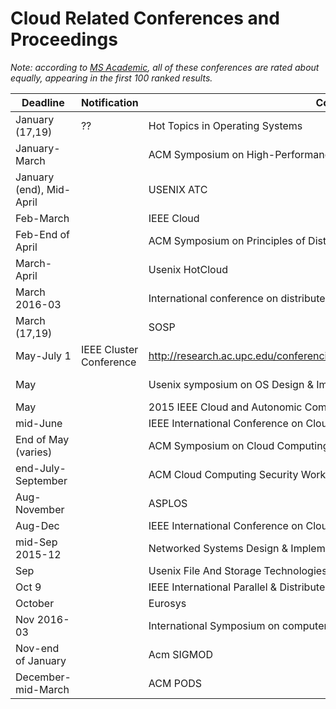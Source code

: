 # Cloud Related Conferences and Proceedings
*Note: according to [MS Academic](http://academic.research.microsoft.com/RankList?entitytype=3&topdomainid=2&subdomainid=0&orderby=6), all of these conferences are rated about equally, appearing in the first 100 ranked results.*

| Deadline | Notification | Conference | Website |
| ------------------------ | -------------------------- | -------------------------- | ---------------------------------- |
| January (17,19) | ?? | Hot Topics in Operating Systems | https://www.usenix.org/conference/hotos15/call-for-papers |
| January-March || ACM Symposium on High-Performance Parallel and Distributed Computing | http://www.hpdc.org/2015/papers/call-for-papers/ |
| January (end), Mid-April || USENIX ATC | https://www.usenix.org/conference/atc15/call-for-papers |
| Feb-March || IEEE Cloud ||
| Feb-End of April || ACM Symposium on Principles of Distributed Computing | http://www.podc.org |
| March-April || Usenix HotCloud ||
| March 2016-03 || International conference on distributed computing systems |http://icdcs-2015.cse.ohio-state.edu/index.html |
| March (17,19) || SOSP	| http://sosp.org |
| May-July 1 | IEEE Cluster Conference | http://research.ac.upc.edu/conferencies/ClusterXY/Cluster_Conference/Home.html |
| May || Usenix symposium on OS Design & Impl | https://www.usenix.org/conference/osdi14/call-for-papers |
| May || 2015 IEEE Cloud and Autonomic Computing Conference (CAC) | http://www.autonomic-conference.org/ |
| mid-June ||  IEEE International Conference on Cloud Computing Technology and Science | http://cloudcom.org/ |
| End of May (varies) || ACM Symposium on Cloud Computing | https://acmsocc.github.io/ |
| end-July-September || ACM Cloud Computing Security Workshop | https://www.zurich.ibm.com/ccsw16/submissions.html |
| Aug-November || ASPLOS | https://www.ece.cmu.edu/calcm/asplos2016/cfp.html |
| Aug-Dec || IEEE International Conference on Cloud Engineering | conferences.computer.org/IC2E |
| mid-Sep 2015-12 || Networked Systems Design & Implementation | https://www.usenix.org/conference/nsdi17/call-for-papers |
| Sep || Usenix File And Storage Technologies ||
| Oct 9 || IEEE International Parallel & Distributed Processing Symposium | http://ipdps.org/ |
| October || Eurosys ||
| Nov 2016-03 || International Symposium on computer architecture | http://www.ece.cmu.edu/calcm/isca2015/ |
| Nov-end of January || Acm SIGMOD |sigmod2017.org |
| December-mid-March || ACM PODS |http://sigmod2017.org |

